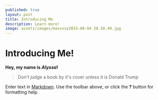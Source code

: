 ```yaml
---
published: true
layout: post
title: Introducing Me
description: Learn more!
image: assets/images/maxxxxy2015-08-04 20.58.49.jpg
---
```



# Introducing Me! 

**Hey, my name is _Alyssa_!**

> Don't judge a book by it's cover unless it is Donald Trump

Enter text in [Markdown](http://daringfireball.net/projects/markdown/). Use the toolbar above, or click the **?** button for formatting help.
